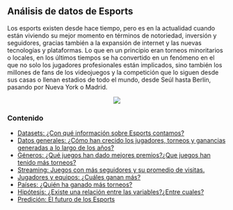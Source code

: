 ## Análisis de datos de Esports

Los esports existen desde hace tiempo, pero es en la actualidad cuando están viviendo su mejor momento en términos de notoriedad, inversión y seguidores, gracias también a la expansión de internet y las nuevas tecnologías y plataformas. Lo que en un principio eran torneos minoritarios o locales, en los últimos tiempos se ha convertido en un fenómeno en el que no solo los jugadores profesionales están implicados, sino también los millones de fans de los videojuegos y la competición que lo siguen desde sus casas o llenan estadios de todo el mundo, desde Seúl hasta Berlín, pasando por Nueva York o Madrid.

<p align="center">
<img src="../Imágenes/portada_definitiva.jpg">
</p>

### Contenido
 - [Datasets: ¿Con qué información sobre Esports contamos?](Proyecto1/) 
 - [Datos generales: ¿Cómo han crecido los jugadores, torneos y ganancias generadas a lo largo de los años?](Proyecto2/) 
 - [Géneros: ¿Qué juegos han dado mejores premios?¿Que juegos han tenido más torneos?](Proyecto3/) 
 - [Streaming: Juegos con más seguidores y su promedio de visitas.](Proyecto4/)
 - [Jugadores y equipos: ¿Cuáles ganan más?](Proyecto5/) 
 - [Países: ¿Quién ha ganado más torneos?](Proyecto6/) 
 - [Hipótesis: ¿Existe una relación entre las variables?¿Entre cuales?](Proyecto7/)
 - [Predición: El futuro de los Esports](Proyecto8/) 

